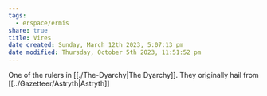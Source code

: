 ```yaml
---
tags:
  - erspace/ermis
share: true
title: Vires
date created: Sunday, March 12th 2023, 5:07:13 pm
date modified: Thursday, October 5th 2023, 11:51:52 pm
---
```


One of the rulers in [[./The-Dyarchy|The Dyarchy]]. They originally hail from [[../Gazetteer/Astryth|Astryth]]
